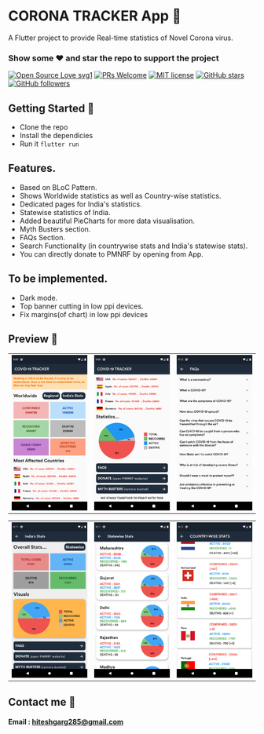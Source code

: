 # CORONA TRACKER App 🦠

A Flutter project to provide Real-time statistics of Novel Corona virus.

### Show some :heart: and star the repo to support the project

[![Open Source Love svg1](https://badges.frapsoft.com/os/v1/open-source.svg?v=103)](https://github.com/hiteshgarg123/CORONA-TRACKER/)
[![PRs Welcome](https://img.shields.io/badge/PRs-welcome-brightgreen.svg?style=flat-square)](https://github.com/hiteshgarg123/CORONA-TRACKER/)
[![MIT license](https://img.shields.io/badge/License-MIT-blue.svg)](https://lbesson.mit-license.org/)
[![GitHub stars](https://img.shields.io/github/stars/hiteshgarg123/CORONA-TRACKER?style=social)](https://github.com/hiteshgarg123/CORONA-TRACKER/)
[![GitHub followers](https://img.shields.io/github/followers/hiteshgarg123.svg?style=social&label=Follow&maxAge=2592000)](https://github.com/hiteshgarg2855?tab=followers)

## Getting Started 🚀

- Clone the repo
- Install the dependicies
- Run it `flutter run`

## Features.

- Based on BLoC Pattern.
- Shows Worldwide statistics as well as Country-wise statistics.
- Dedicated pages for India's statistics.
- Statewise statistics of India.
- Added beautiful PieCharts for more data visualisation.
- Myth Busters section.
- FAQs Section.
- Search Functionality (in countrywise stats and India's statewise stats).
- You can directly donate to PMNRF by opening from App.

## To be implemented.

- Dark mode.
- Top banner cutting in low ppi devices.
- Fix margins(of chart) in low ppi devices

## Preview 📸

|                                           |                                           |                                           |
| ----------------------------------------- | ----------------------------------------- | ----------------------------------------- |
| <img src="screenshots/1.png" width="400"> | <img src="screenshots/2.png" width="400"> | <img src="screenshots/3.png" width="400"> |

|                                           |                                           |                                           |
| ----------------------------------------- | ----------------------------------------- | ----------------------------------------- |
| <img src="screenshots/4.png" width="400"> | <img src="screenshots/5.png" width="400"> | <img src="screenshots/6.png" width="400"> |

## Contact me 📧

#### Email : hiteshgarg285@gmail.com
